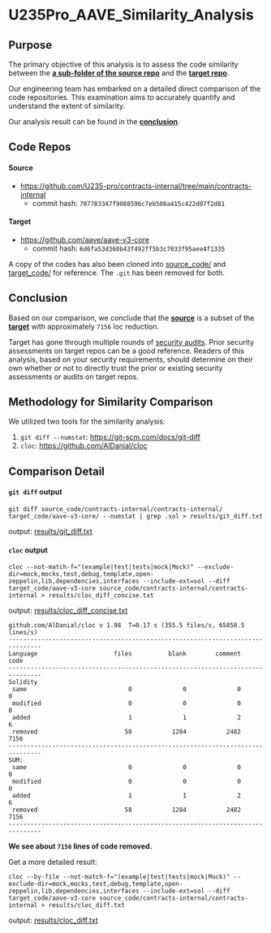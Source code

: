 # U235Pro_AAVE_Similarity_Analysis

## Purpose
The primary objective of this analysis is to assess the code similarity between the **[a sub-folder of the source repo](#source)** and the **[target repo](#target)**. 

Our engineering team has embarked on a detailed direct comparison of the code repositories. This examination aims to accurately quantify and understand the extent of similarity.

Our analysis result can be found in the **[conclusion](#conclusion)**.


## Code Repos

#### Source
* https://github.com/U235-pro/contracts-internal/tree/main/contracts-internal
    * commit hash: `707783347f9088596c7eb508a415c422d07f2d81`


#### Target
* https://github.com/aave/aave-v3-core
    * commit hash: `6d6fa53d360b43f492ff5b3c7033f95aee4f1335`

A copy of the codes has also been cloned into [source_code/](source_code/contracts-internal/contracts-internal/) and [target_code/](target_code/aave-v3-core/) for reference. The `.git` has been removed for both.


## Conclusion
Based on our comparison, we conclude that the **[source](#source)** is a subset of the **[target](#target)** with approximately `7156` loc reduction.

Target has gone through multiple rounds of [security audits](https://docs.aave.com/developers/deployed-contracts/security-and-audits). Prior security assessments on target repos can be a good reference. Readers of this analysis, based on your security requirements, should determine on their own whether or not to directly trust the prior or existing security assessments or audits on target repos.


## Methodology for Similarity Comparison
We utilized two tools for the similarity analysis:
1. `git diff --numstat`: https://git-scm.com/docs/git-diff
2. `cloc`: https://github.com/AlDanial/cloc


## Comparison Detail

####  `git diff` output

```
git diff source_code/contracts-internal/contracts-internal/ target_code/aave-v3-core/ --numstat | grep .sol > results/git_diff.txt
```

output: [results/git_diff.txt](results/git_diff.txt)


#### `cloc` output

```
cloc --not-match-f="(example|test|tests|mock|Mock)" --exclude-dir=mock,mocks,test,debug,template,open-zeppelin,lib,dependencies,interfaces --include-ext=sol --diff target_code/aave-v3-core source_code/contracts-internal/contracts-internal > results/cloc_diff_concise.txt
 ```

 output: [results/cloc_diff_concise.txt](results/cloc_diff_concise.txt)

```
github.com/AlDanial/cloc v 1.98  T=0.17 s (355.5 files/s, 65858.5 lines/s)
-------------------------------------------------------------------------------
Language                     files          blank        comment           code
-------------------------------------------------------------------------------
Solidity
 same                            0              0              0              0
 modified                        0              0              0              0
 added                           1              1              2              6
 removed                        58           1284           2482           7156
-------------------------------------------------------------------------------
SUM:
 same                            0              0              0              0
 modified                        0              0              0              0
 added                           1              1              2              6
 removed                        58           1284           2482           7156
-------------------------------------------------------------------------------
```

**We see about `7156` lines of code removed.**


Get a more detailed result:
```
cloc --by-file --not-match-f="(example|test|tests|mock|Mock)" --exclude-dir=mock,mocks,test,debug,template,open-zeppelin,lib,dependencies,interfaces --include-ext=sol --diff target_code/aave-v3-core source_code/contracts-internal/contracts-internal > results/cloc_diff.txt
```

output: [results/cloc_diff.txt](results/cloc_diff.txt)